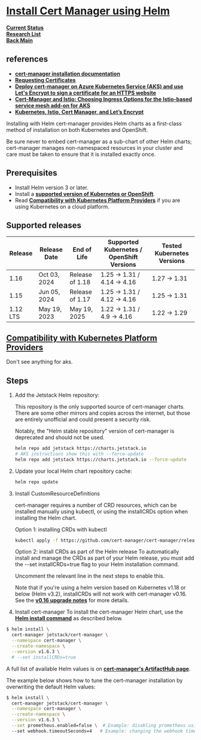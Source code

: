 # **[Install Cert Manager using Helm](https://cert-manager.io/v1.6-docs/installation/helm/)**

**[Current Status](../../../../development/status/weekly/current_status.md)**\
**[Research List](../../../research_list.md)**\
**[Back Main](../../../../README.md)**

## references

- **[cert-manager installation documentation](https://cert-manager.io/docs/installation/kubernetes/)**
- **[Requesting Certificates](https://cert-manager.io/docs/usage/)**
- **[Deploy cert-manager on Azure Kubernetes Service (AKS) and use Let's Encrypt to sign a certificate for an HTTPS website](https://cert-manager.io/docs/tutorials/getting-started-aks-letsencrypt/)**
- **[Cert-Manager and Istio: Choosing Ingress Options for the Istio-based service mesh add-on for AKS](https://medium.com/microsoftazure/cert-manager-and-istio-choosing-ingress-options-for-the-istio-based-service-mesh-add-on-for-aks-c633c97fa4f2)**
- **[Kubernetes, Istio, Cert Manager, and Let’s Encrypt](https://medium.com/@rd.petrusek/kubernetes-istio-cert-manager-and-lets-encrypt-c3e0822a3aaf)**

Installing with Helm
cert-manager provides Helm charts as a first-class method of installation on both Kubernetes and OpenShift.

Be sure never to embed cert-manager as a sub-chart of other Helm charts; cert-manager manages non-namespaced resources in your cluster and care must be taken to ensure that it is installed exactly once.

## Prerequisites

- Install Helm version 3 or later.
- Install a **[supported version of Kubernetes or OpenShift](https://cert-manager.io/docs/installation/supported-releases/)**.
- Read **[Compatibility with Kubernetes Platform Providers](https://cert-manager.io/v1.6-docs/installation/compatibility/)** if you are using Kubernetes on a cloud platform.

## Supported releases

| Release  | Release Date | End of Life     | Supported Kubernetes / OpenShift Versions | Tested Kubernetes Versions |
|----------|--------------|-----------------|-------------------------------------------|----------------------------|
| 1.16     | Oct 03, 2024 | Release of 1.18 | 1.25 → 1.31 / 4.14 → 4.16                 | 1.27 → 1.31                |
| 1.15     | Jun 05, 2024 | Release of 1.17 | 1.25 → 1.31 / 4.12 → 4.16                 | 1.25 → 1.31                |
| 1.12 LTS | May 19, 2023 | May 19, 2025    | 1.22 → 1.31 / 4.9 → 4.16                  | 1.22 → 1.29                |

## **[Compatibility with Kubernetes Platform Providers](https://cert-manager.io/v1.6-docs/installation/compatibility/)**

Don't see anything for aks.

## Steps

1. Add the Jetstack Helm repository:

    This repository is the only supported source of cert-manager charts. There are some other mirrors and copies across the internet, but those are entirely unofficial and could present a security risk.

    Notably, the "Helm stable repository" version of cert-manager is deprecated and should not be used.

    ```bash
    helm repo add jetstack https://charts.jetstack.io
    # AKS instructions show this with --force-update
    helm repo add jetstack https://charts.jetstack.io --force-update

    ```

2. Update your local Helm chart repository cache:

    ```bash
    helm repo update
    ```

3. Install CustomResourceDefinitions

    cert-manager requires a number of CRD resources, which can be installed manually using kubectl, or using the installCRDs option when installing the Helm chart.

    Option 1: installing CRDs with kubectl

    ```bash
    kubectl apply -f https://github.com/cert-manager/cert-manager/releases/download/v1.6.3/cert-manager.crds.yaml
    ```

    Option 2: install CRDs as part of the Helm release
    To automatically install and manage the CRDs as part of your Helm release, you must add the --set installCRDs=true flag to your Helm installation command.

    Uncomment the relevant line in the next steps to enable this.

    Note that if you're using a helm version based on Kubernetes v1.18 or below (Helm v3.2), installCRDs will not work with cert-manager v0.16. See the **[v0.16 upgrade notes](https://cert-manager.io/docs/installation/upgrading/upgrading-0.15-0.16/#helm)** for more details.

4. Install cert-manager
To install the cert-manager Helm chart, use the **[Helm install command](https://helm.sh/docs/helm/helm_install/)** as described below.

```bash
$ helm install \
  cert-manager jetstack/cert-manager \
  --namespace cert-manager \
  --create-namespace \
  --version v1.6.3 \
  # --set installCRDs=true
```

A full list of available Helm values is on **[cert-manager's ArtifactHub page](https://artifacthub.io/packages/helm/cert-manager/cert-manager)**.

The example below shows how to tune the cert-manager installation by overwriting the default Helm values:

```bash
$ helm install \
  cert-manager jetstack/cert-manager \
  --namespace cert-manager \
  --create-namespace \
  --version v1.6.3 \
  --set prometheus.enabled=false \  # Example: disabling prometheus using a Helm parameter
  --set webhook.timeoutSeconds=4   # Example: changing the webhook timeout using a Helm parameter
```
